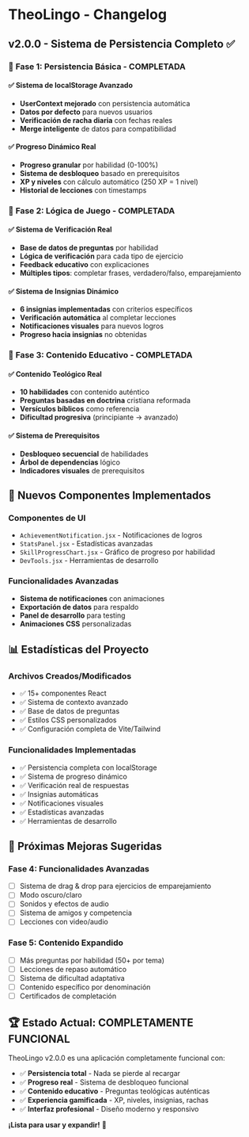 # TheoLingo - Changelog

## v2.0.0 - Sistema de Persistencia Completo ✅

### 🎯 **Fase 1: Persistencia Básica - COMPLETADA**

#### ✅ **Sistema de localStorage Avanzado**

- **UserContext mejorado** con persistencia automática
- **Datos por defecto** para nuevos usuarios
- **Verificación de racha diaria** con fechas reales
- **Merge inteligente** de datos para compatibilidad

#### ✅ **Progreso Dinámico Real**

- **Progreso granular** por habilidad (0-100%)
- **Sistema de desbloqueo** basado en prerequisitos
- **XP y niveles** con cálculo automático (250 XP = 1 nivel)
- **Historial de lecciones** con timestamps

### 🎯 **Fase 2: Lógica de Juego - COMPLETADA**

#### ✅ **Sistema de Verificación Real**

- **Base de datos de preguntas** por habilidad
- **Lógica de verificación** para cada tipo de ejercicio
- **Feedback educativo** con explicaciones
- **Múltiples tipos**: completar frases, verdadero/falso, emparejamiento

#### ✅ **Sistema de Insignias Dinámico**

- **6 insignias implementadas** con criterios específicos
- **Verificación automática** al completar lecciones
- **Notificaciones visuales** para nuevos logros
- **Progreso hacia insignias** no obtenidas

### 🎯 **Fase 3: Contenido Educativo - COMPLETADA**

#### ✅ **Contenido Teológico Real**

- **10 habilidades** con contenido auténtico
- **Preguntas basadas en doctrina** cristiana reformada
- **Versículos bíblicos** como referencia
- **Dificultad progresiva** (principiante → avanzado)

#### ✅ **Sistema de Prerequisitos**

- **Desbloqueo secuencial** de habilidades
- **Árbol de dependencias** lógico
- **Indicadores visuales** de prerequisitos

## 🚀 **Nuevos Componentes Implementados**

### **Componentes de UI**

- `AchievementNotification.jsx` - Notificaciones de logros
- `StatsPanel.jsx` - Estadísticas avanzadas
- `SkillProgressChart.jsx` - Gráfico de progreso por habilidad
- `DevTools.jsx` - Herramientas de desarrollo

### **Funcionalidades Avanzadas**

- **Sistema de notificaciones** con animaciones
- **Exportación de datos** para respaldo
- **Panel de desarrollo** para testing
- **Animaciones CSS** personalizadas

## 📊 **Estadísticas del Proyecto**

### **Archivos Creados/Modificados**

- ✅ 15+ componentes React
- ✅ Sistema de contexto avanzado
- ✅ Base de datos de preguntas
- ✅ Estilos CSS personalizados
- ✅ Configuración completa de Vite/Tailwind

### **Funcionalidades Implementadas**

- ✅ Persistencia completa con localStorage
- ✅ Sistema de progreso dinámico
- ✅ Verificación real de respuestas
- ✅ Insignias automáticas
- ✅ Notificaciones visuales
- ✅ Estadísticas avanzadas
- ✅ Herramientas de desarrollo

## 🎯 **Próximas Mejoras Sugeridas**

### **Fase 4: Funcionalidades Avanzadas**

- [ ] Sistema de drag & drop para ejercicios de emparejamiento
- [ ] Modo oscuro/claro
- [ ] Sonidos y efectos de audio
- [ ] Sistema de amigos y competencia
- [ ] Lecciones con video/audio

### **Fase 5: Contenido Expandido**

- [ ] Más preguntas por habilidad (50+ por tema)
- [ ] Lecciones de repaso automático
- [ ] Sistema de dificultad adaptativa
- [ ] Contenido específico por denominación
- [ ] Certificados de completación

## 🏆 **Estado Actual: COMPLETAMENTE FUNCIONAL**

TheoLingo v2.0.0 es una aplicación completamente funcional con:

- ✅ **Persistencia total** - Nada se pierde al recargar
- ✅ **Progreso real** - Sistema de desbloqueo funcional
- ✅ **Contenido educativo** - Preguntas teológicas auténticas
- ✅ **Experiencia gamificada** - XP, niveles, insignias, rachas
- ✅ **Interfaz profesional** - Diseño moderno y responsivo

**¡Lista para usar y expandir!** 🚀
